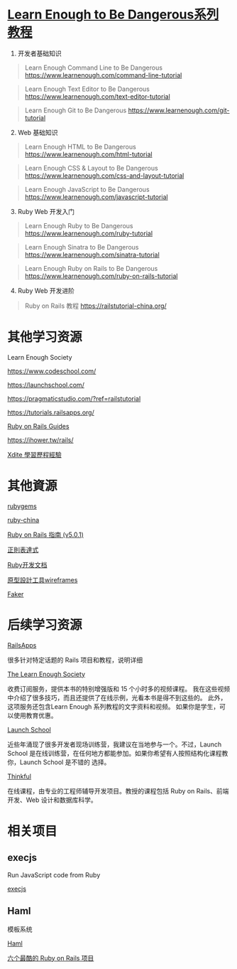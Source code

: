 
# [Learn Enough to Be Dangerous系列教程](https://www.learnenough.com/story)


1. 开发者基础知识
> Learn Enough Command Line to Be Dangerous
https://www.learnenough.com/command-line-tutorial

> Learn Enough Text Editor to Be Dangerous
https://www.learnenough.com/text-editor-tutorial

> Learn Enough Git to Be Dangerous
https://www.learnenough.com/git-tutorial

2. Web 基础知识
> Learn Enough HTML to Be Dangerous
https://www.learnenough.com/html-tutorial

> Learn Enough CSS & Layout to Be Dangerous
https://www.learnenough.com/css-and-layout-tutorial

> Learn Enough JavaScript to Be Dangerous
https://www.learnenough.com/javascript-tutorial

3. Ruby Web 开发入门
> Learn Enough Ruby to Be Dangerous
https://www.learnenough.com/ruby-tutorial

> Learn Enough Sinatra to Be Dangerous
https://www.learnenough.com/sinatra-tutorial

> Learn Enough Ruby on Rails to Be Dangerous
https://www.learnenough.com/ruby-on-rails-tutorial

4. Ruby Web 开发进阶
> Ruby on Rails 教程
https://railstutorial-china.org/


# 其他学习资源

Learn Enough Society

https://www.codeschool.com/

https://launchschool.com/

https://pragmaticstudio.com/?ref=railstutorial

https://tutorials.railsapps.org/

[Ruby on Rails Guides](http://guides.rubyonrails.org/)

https://ihower.tw/rails/

[Xdite 學習歷程經驗](https://github.com/softnshare/careergrowth/issues/23)


# 其他資源

[rubygems](https://rubygems.org/)

[ruby-china](https://ruby-china.org/)

[Ruby on Rails 指南 (v5.0.1)](http://guides.ruby-china.org/)

[正則表達式](http://www.rubular.com/)

[Ruby开发文档](http://doc.rubyfans.com/)

[原型設計工具wireframes](https://gomockingbird.com/home)

[Faker](https://github.com/stympy/faker)

# 后续学习资源

[RailsApps](https://tutorials.railsapps.org/)

很多针对特定话题的 Rails 项目和教程，说明详细

[The Learn Enough Society](https://www.learnenough.com/story)

收费订阅服务，提供本书的特别增强版和 15 个小时多的视频课程。
我在这些视频中介绍了很多技巧，而且还提供了在线示例，光看本书是得不到这些的。
此外，这项服务还包含Learn Enough 系列教程的文字资料和视频。
如果你是学生，可以使用教育优惠。

[Launch School](https://launchschool.com/)

近些年涌现了很多开发者现场训练营，我建议在当地参与一个。不过，Launch School
是在线训练营，在任何地方都能参加。如果你希望有人按照结构化课程教你，Launch School 是不错的
选择。

[Thinkful](https://www.thinkful.com/a/railstutorial)

在线课程，由专业的工程师辅导开发项目。教授的课程包括 Ruby on Rails、前端开发、Web
设计和数据库科学。



# 相关项目

## execjs

Run JavaScript code from Ruby

[execjs](https://github.com/sstephenson/execjs)


## Haml

模板系统

[Haml](http://haml.info/)


[六个最酷的 Ruby on Rails 项目](http://www.oschina.net/news/71079/6-cool-rails-projects)